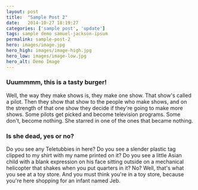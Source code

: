 ```yaml
---
layout: post
title:  "Sample Post 2"
date:   2014-10-27 18:19:27
categories: ['sample post', 'update']
tags: sample demo samuel-jackson-ipsum
permalink: sample-post-2
hero: images/image.jpg
hero_high: images/image-high.jpg
hero_low: images/image-low.jpg
hero_alt: Demo Image
---
```


### Uuummmm, this is a tasty burger!
Well, the way they make shows is, they make one show. That show's called a pilot. Then they show that show to the people who make shows, and on the strength of that one show they decide if they're going to make more shows. Some pilots get picked and become television programs. Some don't, become nothing. She starred in one of the ones that became nothing.

<!-- more -->

<h3>Is she dead, yes or no?</h3>
Do you see any Teletubbies in here? Do you see a slender plastic tag clipped to my shirt with my name printed on it? Do you see a little Asian child with a blank expression on his face sitting outside on a mechanical helicopter that shakes when you put quarters in it? No? Well, that's what you see at a toy store. And you must think you're in a toy store, because you're here shopping for an infant named Jeb.
